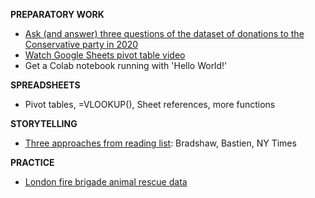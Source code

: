 **PREPARATORY WORK**
- [Ask (and answer) three questions of the dataset of donations to the Conservative party in 2020](http://search.electoralcommission.org.uk/?currentPage=1&rows=10&query=conservative&sort=RegulatedDoneeType&order=asc&tab=1&open=filter&et=pp&isIrishSourceYes=true&isIrishSourceNo=true&date=Accepted&from=&to=&quarters=2020Q1234&prePoll=false&postPoll=false&donorStatus=individual&donorStatus=tradeunion&donorStatus=company&donorStatus=unincorporatedassociation&donorStatus=publicfund&donorStatus=other&donorStatus=registeredpoliticalparty&donorStatus=friendlysociety&donorStatus=trust&donorStatus=limitedliabilitypartnership&donorStatus=impermissibledonor&donorStatus=na&donorStatus=unidentifiabledonor&donorStatus=buildingsociety&register=gb&register=ni&register=none&optCols=Register&optCols=CampaigningName&optCols=AccountingUnitsAsCentralParty&optCols=IsSponsorship&optCols=IsIrishSource&optCols=RegulatedDoneeType&optCols=CompanyRegistrationNumber&optCols=Postcode&optCols=NatureOfDonation&optCols=PurposeOfVisit&optCols=DonationAction&optCols=ReportedDate&optCols=IsReportedPrePoll&optCols=ReportingPeriodName&optCols=IsBequest&optCols=IsAggregation)
- [Watch Google Sheets pivot table video](https://www.youtube.com/watch?v=tHxHwIHfDDw)
- Get a Colab notebook running with 'Hello World!'

**SPREADSHEETS**
- Pivot tables, =VLOOKUP(), Sheet references, more functions

**STORYTELLING**
- [Three approaches from reading list](https://dj-reading.readthedocs.io/en/latest/#storytelling-with-data): Bradshaw, Bastien, NY Times

**PRACTICE**
- [London fire brigade animal rescue data](https://data.london.gov.uk/dataset/animal-rescue-incidents-attended-by-lfb)
